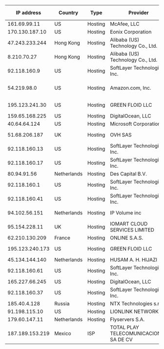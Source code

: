 | IP address      | Country     | Type    | Provider                              | Hostname (empty means none)                         | Rating |
| ----------------| ----------- |---------|---------------------------------------|-----------------------------------------------------|--------|
| 161.69.99.11    | US          | Hosting | McAfee, LLC                           |                                                     | SUS    |
| 170.130.187.10  | US          | Hosting | Eonix Corporation                     |                                                     | MAL    |
| 47.243.233.244  | Hong Kong   | Hosting | Alibaba (US) Technology Co., Ltd.     |                                                     | MAL    |
| 8.210.70.27     | Hong Kong   | Hosting | Alibaba (US) Technology Co., Ltd.     |                                                     | MAL    |
| 92.118.160.9    | US          | Hosting | SoftLayer Technologies Inc.           |                                                     | MAL    |
| 54.219.98.0     | US          | Hosting | Amazon.com, Inc.                      | ec2-54-219-98-0.us-west-1.compute.amazonaws.com     | MAL    |
| 195.123.241.30  | US          | Hosting | GREEN FLOID LLC                       | vds-899853.hosted-by-itldc.com                      | MAL    |
| 159.65.168.225  | US          | Hosting | DigitalOcean, LLC                     |                                                     | MAL    |
| 40.64.64.124    | US          | Hosting | Microsoft Corporation                 |                                                     | SUS    |
| 51.68.206.187   | UK          | Hosting | OVH SAS                               | ns3130599.ip-51-68-206.eu                           | MAL    |
| 92.118.160.13   | US          | Hosting | SoftLayer Technologies Inc.           |                                                     | MAL    |
| 92.118.160.17   | US          | Hosting | SoftLayer Technologies Inc.           |                                                     | MAL    |
| 80.94.91.56     | Netherlands | Hosting | Des Capital B.V.                      |                                                     | MAL    |
| 92.118.160.1    | US          | Hosting | SoftLayer Technologies Inc.           |                                                     | MAL    |
| 92.118.160.41   | US          | Hosting | SoftLayer Technologies Inc.           |                                                     | MAL    |
| 94.102.56.151   | Netherlands | Hosting | IP Volume inc                         | no-reverse-dns-configured.com                       | MAL    |
| 95.154.228.11   | UK          | Hosting | IOMART CLOUD SERVICES LIMITED         |                                                     | MAL    |
| 62.210.130.209  | France      | Hosting | ONLINE S.A.S.                         |                                                     | MAL    |
| 195.123.240.173 | US          | Hosting | GREEN FLOID LLC                       | vds-818704.hosted-by-itldc.com                      | MAL    |
| 45.134.144.140  | Netherlands | Hosting | HUSAM A. H. HIJAZI                    |                                                     | MAL    |
| 92.118.160.61   | US          | Hosting | SoftLayer Technologies Inc.           |                                                     | MAL    |
| 165.227.66.245  | US          | Hosting | DigitalOcean, LLC                     |                                                     | MAL    |
| 92.118.160.37   | US          | Hosting | SoftLayer Technologies Inc.           |                                                     | SUS    |
| 185.40.4.128    | Russia      | Hosting | NTX Technologies s.r.o.               |                                                     | MAL    |
| 91.198.115.10   | US          | Hosting | LIONLINK NETWORKS                     |                                                     | MAL    |
| 179.60.147.11   | Netherlands | Hosting | Flyservers S.A.                       |                                                     | MAL    |
| 187.189.153.219 | Mexico      | ISP     | TOTAL PLAY TELECOMUNICACIONES SA DE CV| fixed-187-189-153-219.totalplay.net                 | MAL    |
